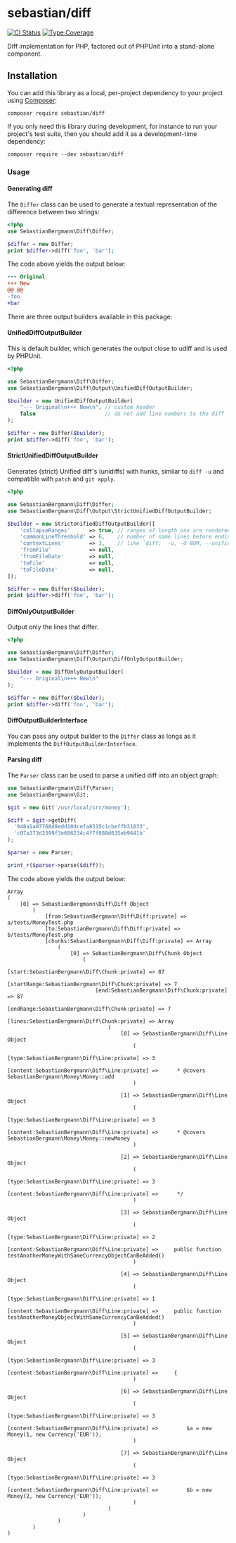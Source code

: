 # sebastian/diff

[![CI Status](https://github.com/sebastianbergmann/diff/workflows/CI/badge.svg)](https://github.com/sebastianbergmann/diff/actions)
[![Type Coverage](https://shepherd.dev/github/sebastianbergmann/diff/coverage.svg)](https://shepherd.dev/github/sebastianbergmann/diff)

Diff implementation for PHP, factored out of PHPUnit into a stand-alone component.

## Installation

You can add this library as a local, per-project dependency to your project using [Composer](https://getcomposer.org/):

```
composer require sebastian/diff
```

If you only need this library during development, for instance to run your project's test suite, then you should add it as a development-time dependency:

```
composer require --dev sebastian/diff
```

### Usage

#### Generating diff

The `Differ` class can be used to generate a textual representation of the difference between two strings:

```php
<?php
use SebastianBergmann\Diff\Differ;

$differ = new Differ;
print $differ->diff('foo', 'bar');
```

The code above yields the output below:
```diff
--- Original
+++ New
@@ @@
-foo
+bar
```

There are three output builders available in this package:

#### UnifiedDiffOutputBuilder

This is default builder, which generates the output close to udiff and is used by PHPUnit.

```php
<?php

use SebastianBergmann\Diff\Differ;
use SebastianBergmann\Diff\Output\UnifiedDiffOutputBuilder;

$builder = new UnifiedDiffOutputBuilder(
    "--- Original\n+++ New\n", // custom header
    false                      // do not add line numbers to the diff 
);

$differ = new Differ($builder);
print $differ->diff('foo', 'bar');
```

#### StrictUnifiedDiffOutputBuilder

Generates (strict) Unified diff's (unidiffs) with hunks,
similar to `diff -u` and compatible with `patch` and `git apply`.

```php
<?php

use SebastianBergmann\Diff\Differ;
use SebastianBergmann\Diff\Output\StrictUnifiedDiffOutputBuilder;

$builder = new StrictUnifiedDiffOutputBuilder([
    'collapseRanges'      => true, // ranges of length one are rendered with the trailing `,1`
    'commonLineThreshold' => 6,    // number of same lines before ending a new hunk and creating a new one (if needed)
    'contextLines'        => 3,    // like `diff:  -u, -U NUM, --unified[=NUM]`, for patch/git apply compatibility best to keep at least @ 3
    'fromFile'            => null,
    'fromFileDate'        => null,
    'toFile'              => null,
    'toFileDate'          => null,
]);

$differ = new Differ($builder);
print $differ->diff('foo', 'bar');
```

#### DiffOnlyOutputBuilder

Output only the lines that differ.

```php
<?php

use SebastianBergmann\Diff\Differ;
use SebastianBergmann\Diff\Output\DiffOnlyOutputBuilder;

$builder = new DiffOnlyOutputBuilder(
    "--- Original\n+++ New\n"
);

$differ = new Differ($builder);
print $differ->diff('foo', 'bar');
```

#### DiffOutputBuilderInterface

You can pass any output builder to the `Differ` class as longs as it implements the `DiffOutputBuilderInterface`.

#### Parsing diff

The `Parser` class can be used to parse a unified diff into an object graph:

```php
use SebastianBergmann\Diff\Parser;
use SebastianBergmann\Git;

$git = new Git('/usr/local/src/money');

$diff = $git->getDiff(
  '948a1a07768d8edd10dcefa8315c1cbeffb31833',
  'c07a373d2399f3e686234c4f7f088d635eb9641b'
);

$parser = new Parser;

print_r($parser->parse($diff));
```

The code above yields the output below:

    Array
    (
        [0] => SebastianBergmann\Diff\Diff Object
            (
                [from:SebastianBergmann\Diff\Diff:private] => a/tests/MoneyTest.php
                [to:SebastianBergmann\Diff\Diff:private] => b/tests/MoneyTest.php
                [chunks:SebastianBergmann\Diff\Diff:private] => Array
                    (
                        [0] => SebastianBergmann\Diff\Chunk Object
                            (
                                [start:SebastianBergmann\Diff\Chunk:private] => 87
                                [startRange:SebastianBergmann\Diff\Chunk:private] => 7
                                [end:SebastianBergmann\Diff\Chunk:private] => 87
                                [endRange:SebastianBergmann\Diff\Chunk:private] => 7
                                [lines:SebastianBergmann\Diff\Chunk:private] => Array
                                    (
                                        [0] => SebastianBergmann\Diff\Line Object
                                            (
                                                [type:SebastianBergmann\Diff\Line:private] => 3
                                                [content:SebastianBergmann\Diff\Line:private] =>      * @covers SebastianBergmann\Money\Money::add
                                            )

                                        [1] => SebastianBergmann\Diff\Line Object
                                            (
                                                [type:SebastianBergmann\Diff\Line:private] => 3
                                                [content:SebastianBergmann\Diff\Line:private] =>      * @covers SebastianBergmann\Money\Money::newMoney
                                            )

                                        [2] => SebastianBergmann\Diff\Line Object
                                            (
                                                [type:SebastianBergmann\Diff\Line:private] => 3
                                                [content:SebastianBergmann\Diff\Line:private] =>      */
                                            )

                                        [3] => SebastianBergmann\Diff\Line Object
                                            (
                                                [type:SebastianBergmann\Diff\Line:private] => 2
                                                [content:SebastianBergmann\Diff\Line:private] =>     public function testAnotherMoneyWithSameCurrencyObjectCanBeAdded()
                                            )

                                        [4] => SebastianBergmann\Diff\Line Object
                                            (
                                                [type:SebastianBergmann\Diff\Line:private] => 1
                                                [content:SebastianBergmann\Diff\Line:private] =>     public function testAnotherMoneyObjectWithSameCurrencyCanBeAdded()
                                            )

                                        [5] => SebastianBergmann\Diff\Line Object
                                            (
                                                [type:SebastianBergmann\Diff\Line:private] => 3
                                                [content:SebastianBergmann\Diff\Line:private] =>     {
                                            )

                                        [6] => SebastianBergmann\Diff\Line Object
                                            (
                                                [type:SebastianBergmann\Diff\Line:private] => 3
                                                [content:SebastianBergmann\Diff\Line:private] =>         $a = new Money(1, new Currency('EUR'));
                                            )

                                        [7] => SebastianBergmann\Diff\Line Object
                                            (
                                                [type:SebastianBergmann\Diff\Line:private] => 3
                                                [content:SebastianBergmann\Diff\Line:private] =>         $b = new Money(2, new Currency('EUR'));
                                            )
                                    )
                            )
                    )
            )
    )
